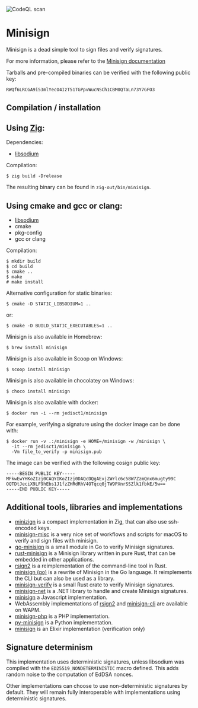 ![CodeQL scan](https://github.com/jedisct1/minisign/workflows/CodeQL%20scan/badge.svg)

Minisign
========

Minisign is a dead simple tool to sign files and verify signatures.

For more information, please refer to the
[Minisign documentation](https://jedisct1.github.io/minisign/)

Tarballs and pre-compiled binaries can be verified with the following
public key:

    RWQf6LRCGA9i53mlYecO4IzT51TGPpvWucNSCh1CBM0QTaLn73Y7GFO3

Compilation / installation
--------------------------

## Using [Zig](https://ziglang.org):

Dependencies:

* [libsodium](https://libsodium.org/)

Compilation:

    $ zig build -Drelease

The resulting binary can be found in `zig-out/bin/minisign`.

## Using cmake and gcc or clang:

* [libsodium](https://libsodium.org/)
* cmake
* pkg-config
* gcc or clang

Compilation:

    $ mkdir build
    $ cd build
    $ cmake ..
    $ make
    # make install

Alternative configuration for static binaries:

    $ cmake -D STATIC_LIBSODIUM=1 ..

or:

    $ cmake -D BUILD_STATIC_EXECUTABLES=1 ..

Minisign is also available in Homebrew:

    $ brew install minisign

Minisign is also available in Scoop on Windows:

    $ scoop install minisign

Minisign is also available in chocolatey on Windows:

    $ choco install minisign

Minisign is also available with docker:

    $ docker run -i --rm jedisct1/minisign

For example, verifying a signature using the docker image can be done
with:

    $ docker run -v .:/minisign -e HOME=/minisign -w /minisign \
      -it --rm jedisct1/minisign \
      -Vm file_to_verify -p minisign.pub

The image can be verified with the following cosign public key:

```text
-----BEGIN PUBLIC KEY-----
MFkwEwYHKoZIzj0CAQYIKoZIzj0DAQcDQgAExjZWrlc6c58W7ZzmQnx6mugty99C
OQTDtJeciX9LF9hEbs1J1fzZHRdRhV4OTqcq0jTW9PXnrSSZlk1fbkE/5w==
-----END PUBLIC KEY-----
```

Additional tools, libraries and implementations
-----------------------------------------------

* [minizign](https://github.com/jedisct1/zig-minisign) is a compact
implementation in Zig, that can also use ssh-encoded keys.
* [minisign-misc](https://github.com/JayBrown/minisign-misc) is a very
nice set of workflows and scripts for macOS to verify and sign files
with minisign.
* [go-minisign](https://github.com/jedisct1/go-minisign) is a small module
in Go to verify Minisign signatures.
* [rust-minisign](https://github.com/jedisct1/rust-minisign) is a Minisign
library written in pure Rust, that can be embedded in other applications.
* [rsign2](https://github.com/jedisct1/rsign2) is a reimplementation of
the command-line tool in Rust.
* [minisign (go)](https://github.com/aead/minisign) is a rewrite of Minisign
in the Go language. It reimplements the CLI but can also be used as a library.
* [minisign-verify](https://github.com/jedisct1/rust-minisign-verify) is
a small Rust crate to verify Minisign signatures.
* [minisign-net](https://github.com/bitbeans/minisign-net) is a .NET library
to handle and create Minisign signatures.
* [minisign](https://github.com/chm-diederichs/minisign) a Javascript
implementation.
* WebAssembly implementations of [rsign2](https://wapm.io/package/jedisct1/rsign2)
and [minisign-cli](https://wapm.io/package/jedisct1/minisign) are available on
WAPM.
* [minisign-php](https://github.com/soatok/minisign-php) is a PHP implementation.
* [py-minisign](https://github.com/x13a/py-minisign) is a Python
implementation.
* [minisign](https://hexdocs.pm/minisign/Minisign.html) is an Elixir implementation
  (verification only)

Signature determinism
---------------------

This implementation uses deterministic signatures, unless libsodium
was compiled with the `ED25519_NONDETERMINISTIC` macro defined. This
adds random noise to the computation of EdDSA nonces.

Other implementations can choose to use non-deterministic signatures
by default. They will remain fully interoperable with implementations
using deterministic signatures.

